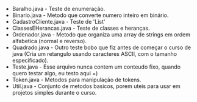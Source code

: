 * Baralho.java - Teste de enumeração.
* Binario.java - Metodo que converte numero inteiro em binário.
* CadastroCliente.java - Teste de 'List'
* ClassesEHerancas.java - Teste de classes e heranças.
* Ordenador.java - Metodo que organiza uma array de strings em ordem alfabetica (normal e reverso).
* Quadrado.java - Outro teste bobo que fiz antes de começar o curso de java (Cria um retangulo usando caracteres ASCII, com o tamanho especificado).
* Teste.java - Esse arquivo nunca contem um conteudo fixo, quando quero testar algo, eu testo aqui =)
* Token.java - Metodos para manipulação de tokens.
* Util.java - Conjunto de metodos basicos, porem uteis para usar em projetos simples durante o curso.
